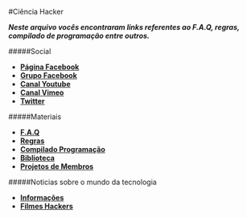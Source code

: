 #Ciência Hacker

***Neste arquivo vocês encontraram links referentes ao F.A.Q, regras, compilado de programação entre outros.***

#####Social
* [**Página Facebook**](https://fb.com/cienciahacker)
* [**Grupo Facebook**](https://fb.com/groups/cienciahacker)
* [**Canal Youtube**](http://goo.gl/gn0or1)
* [**Canal Vimeo**](http://goo.gl/Jb1piO)
* [**Twitter**](https://twitter.com/cienciahacker)

#####Materiais
* [**F.A.Q**](http://goo.gl/gUzSa0)
* [**Regras**](http://goo.gl/7n9CeV)
* [**Compilado Programação**](http://goo.gl/ANacIx)
* [**Biblioteca**](http://goo.gl/blY1d4)
* [**Projetos de Membros**](http://goo.gl/wjlk09)

#####Noticias sobre o mundo da tecnologia
* [**Informações**](https://github.com/cienciahacker/index/blob/master/Arquivos/info.md)
* [**Filmes Hackers**](https://github.com/cienciahacker/index/blob/master/Arquivos/Filmes.md)
